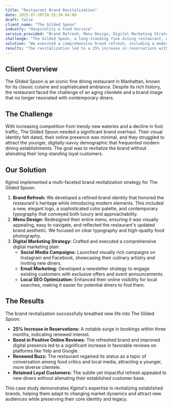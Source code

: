 ```yaml
---
title: "Restaurant Brand Revitalization"
date: 2025-07-28T18:35:34-04:00
draft: false
client_name: "The Gilded Spoon"
industry: "Hospitality & Food Service"
service_provided: "Brand Refresh, Menu Design, Digital Marketing Strategy"
challenge: "The Gilded Spoon, a long-standing fine dining restaurant, was experiencing declining patronage due to an outdated brand image and lack of digital presence. They needed to attract a new generation of diners while retaining their loyal customer base."
solution: "We executed a comprehensive brand refresh, including a modern logo, refined color palette, and elegant typography. Our team redesigned their menus and developed a digital marketing strategy encompassing social media campaigns, email marketing, and local SEO optimization to re-engage their audience and attract new patrons."
results: "The revitalization led to a 25% increase in reservations within three months, a significant boost in positive online reviews, and a renewed buzz around the restaurant. The refreshed brand successfully appealed to a younger demographic while reaffirming its commitment to culinary excellence."
---
```


## Client Overview

The Gilded Spoon is an iconic fine dining restaurant in Manhattan, known for its classic cuisine and sophisticated ambiance. Despite its rich history, the restaurant faced the challenge of an aging clientele and a brand image that no longer resonated with contemporary diners.

## The Challenge

With increasing competition from trendy new eateries and a decline in foot traffic, The Gilded Spoon needed a significant brand overhaul. Their visual identity felt dated, their online presence was minimal, and they struggled to attract the younger, digitally-savvy demographic that frequented modern dining establishments. The goal was to revitalize the brand without alienating their long-standing loyal customers.

## Our Solution

Kgimd implemented a multi-faceted brand revitalization strategy for The Gilded Spoon:

1.  **Brand Refresh:** We developed a refined brand identity that honored the restaurant's heritage while introducing modern elements. This included a new, elegant logo, a sophisticated color palette, and contemporary typography that conveyed both luxury and approachability.
2.  **Menu Design:** Redesigned their entire menu, ensuring it was visually appealing, easy to navigate, and reflected the restaurant's updated brand aesthetic. We focused on clear typography and high-quality food photography.
3.  **Digital Marketing Strategy:** Crafted and executed a comprehensive digital marketing plan:
    *   **Social Media Campaigns:** Launched visually rich campaigns on Instagram and Facebook, showcasing their culinary artistry and inviting new diners.
    *   **Email Marketing:** Developed a newsletter strategy to engage existing customers with exclusive offers and event announcements.
    *   **Local SEO Optimization:** Enhanced their online visibility for local searches, making it easier for potential diners to find them.

## The Results

The brand revitalization successfully breathed new life into The Gilded Spoon:

*   **25% Increase in Reservations:** A notable surge in bookings within three months, indicating renewed interest.
*   **Boost in Positive Online Reviews:** The refreshed brand and improved digital presence led to a significant increase in favorable reviews on platforms like Yelp and Google.
*   **Renewed Buzz:** The restaurant regained its status as a topic of conversation among food critics and local media, attracting a younger, more diverse clientele.
*   **Retained Loyal Customers:** The subtle yet impactful refresh appealed to new diners without alienating their established customer base.

This case study demonstrates Kgimd's expertise in revitalizing established brands, helping them adapt to changing market dynamics and attract new audiences while preserving their core identity and legacy.